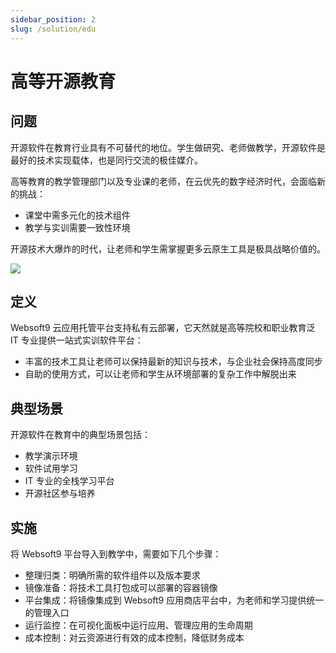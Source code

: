 ```yaml
---
sidebar_position: 2
slug: /solution/edu
---
```


# 高等开源教育

## 问题

开源软件在教育行业具有不可替代的地位。学生做研究、老师做教学，开源软件是最好的技术实现载体，也是同行交流的极佳媒介。    

高等教育的教学管理部门以及专业课的老师，在云优先的数字经济时代，会面临新的挑战：

- 课堂中需多元化的技术组件
- 教学与实训需要一致性环境

开源技术大爆炸的时代，让老师和学生需掌握更多云原生工具是极具战略价值的。  

![](https://libs.websoft9.com/Websoft9/resource/solution/higheducation-feature-websoft9.webp)

## 定义

Websoft9 云应用托管平台支持私有云部署，它天然就是高等院校和职业教育泛 IT 专业提供一站式实训软件平台：

- 丰富的技术工具让老师可以保持最新的知识与技术，与企业社会保持高度同步
- 自助的使用方式，可以让老师和学生从环境部署的复杂工作中解脱出来


## 典型场景

开源软件在教育中的典型场景包括：

- 教学演示环境
- 软件试用学习
- IT 专业的全栈学习平台
- 开源社区参与培养

## 实施

将 Websoft9 平台导入到教学中，需要如下几个步骤：

- 整理归类：明确所需的软件组件以及版本要求
- 镜像准备：将技术工具打包成可以部署的容器镜像
- 平台集成：将镜像集成到 Websoft9 应用商店平台中，为老师和学习提供统一的管理入口
- 运行监控：在可视化面板中运行应用、管理应用的生命周期
- 成本控制：对云资源进行有效的成本控制，降低财务成本